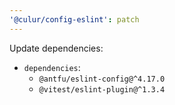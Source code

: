 ```yaml
---
'@culur/config-eslint': patch
---
```


Update dependencies:

- `dependencies`:
  - `@antfu/eslint-config@^4.17.0`
  - `@vitest/eslint-plugin@^1.3.4`
